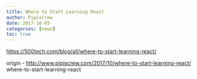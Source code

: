 ```yaml
---
title: Where to Start Learning React
author: PipisCrew
date: 2017-10-05
categories: [news]
toc: true
---
```


https://500tech.com/blog/all/where-to-start-learning-react/

origin - http://www.pipiscrew.com/2017/10/where-to-start-learning-react/ where-to-start-learning-react